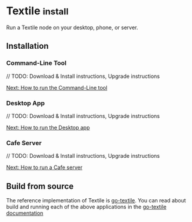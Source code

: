 <h1><i class="fas fa-asterisk" style="color:#ff1c3f"></i> Textile <small>install</small></h1>

Run a Textile node on your desktop, phone, or server.

## Installation

### Command-Line Tool

// TODO: Download & Install instructions, Upgrade instructions

[Next: How to run the Command-Line tool](../run/Command-Line)

### Desktop App

// TODO: Download & Install instructions, Upgrade instructions

[Next: How to run the Desktop app](../run/Desktop-App)

### Cafe Server

// TODO: Download & Install instructions, Upgrade instructions

[Next: How to run a Cafe server](../run/Cafe-Server)

## Build from source

The reference implementation of Textile is [go-textile](https://github.com/textileio/go-textile). You can read about build and running each of the above applications in the [go-textile documentation](/textileio/go-textile)
